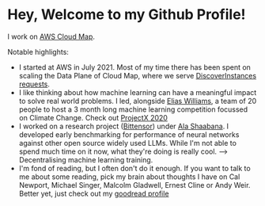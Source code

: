 # Hey, Welcome to my Github Profile!

I work on [AWS Cloud Map](https://aws.amazon.com/cloud-map/). 

Notable highlights:
- I started at AWS in July 2021. Most of my time there has been spent on scaling the Data Plane of Cloud Map, where we serve [DiscoverInstances requests](https://docs.aws.amazon.com/cloud-map/latest/api/API_DiscoverInstances.html).
- I like thinking about how machine learning can have a meaningful impact to solve real world problems. I led, alongside [Elias Williams](https://www.linkedin.com/in/elias-williams/), a team of 20 people to host a 3 month long machine learning competition focussed on Climate Change. Check out [ProjectX 2020](https://www.projectx2020.com/)
- I worked on a research project ([Bittensor](https://opentensor.github.io/)) under [Ala Shaabana](https://github.com/shibshib). I developed early benchmarking for performance of neural networks against other open source widely used LLMs. While I'm not able to spend much time on it now, what they're doing is really cool. --> Decentralising machine learning training. 
- I'm fond of reading, but I often don't do it enough. If you want to talk to me about some reading, pick my brain about thoughts I have on Cal Newport, Michael Singer, Malcolm Gladwell, Ernest Cline or Andy Weir. Better yet, just check out my [goodread profile](https://www.goodreads.com/user/show/158036743-shardul-bansal)
